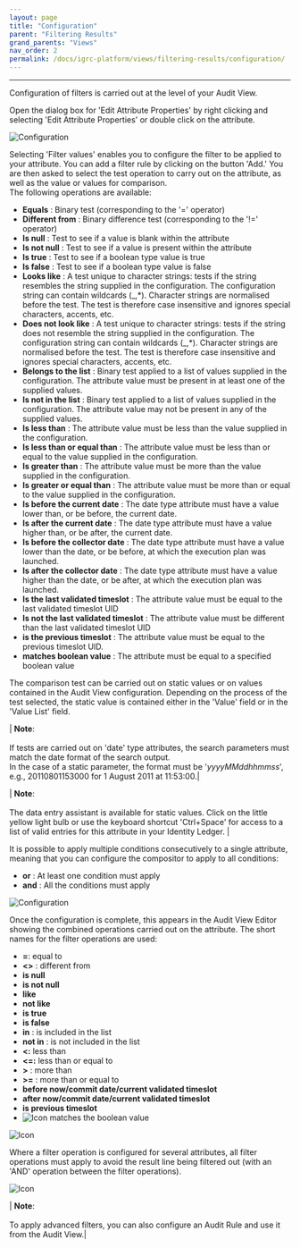 ```yaml
---
layout: page
title: "Configuration"
parent: "Filtering Results"
grand_parents: "Views"
nav_order: 2
permalink: /docs/igrc-platform/views/filtering-results/configuration/
---
```

---

Configuration of filters is carried out at the level of your Audit View.   

Open the dialog box for 'Edit Attribute Properties' by right clicking and selecting 'Edit Attribute Properties' or double click on the attribute.   

![Configuration](igrc-platform/views/filtering-results/images/viewFilterConfiguration.png "Configuration")   

Selecting 'Filter values' enables you to configure the filter to be applied to your attribute. You can add a filter rule by clicking on the button 'Add.' You are then asked to select the test operation to carry out on the attribute, as well as the value or values for comparison.     
The following operations are available:   

- **Equals** : Binary test (corresponding to the '=' operator)
- **Different from** : Binary difference test (corresponding to the '!=' operator)
- **Is null** : Test to see if a value is blank within the attribute
- **Is not null** : Test to see if a value is present within the attribute
- **Is true** : Test to see if a boolean type value is true  
- **Is false** : Test to see if a boolean type value is false
- **Looks like** : A test unique to character strings: tests if the string resembles the string supplied in the configuration. The configuration string can contain wildcards (\_,\*). Character strings are normalised before the test. The test is therefore case insensitive and ignores special characters, accents, etc.
- **Does not look like** : A test unique to character strings: tests if the string does not resemble the string supplied in the configuration. The configuration string can contain wildcards (\_,\*). Character strings are normalised before the test. The test is therefore case insensitive and ignores special characters, accents, etc.
- **Belongs to the list** : Binary test applied to a list of values supplied in the configuration. The attribute value must be present in at least one of the supplied values.
- **Is not in the list** : Binary test applied to a list of values supplied in the configuration. The attribute value may not be present in any of the supplied values.
- **Is less than** : The attribute value must be less than the value supplied in the configuration.
- **Is less than or equal than** : The attribute value must be less than or equal to the value supplied in the configuration.
- **Is greater than** : The attribute value must be more than the value supplied in the configuration.
- **Is greater or equal than** : The attribute value must be more than or equal to the value supplied in the configuration.
- **Is before the current date** : The date type attribute must have a value lower than, or be before, the current date.
- **Is after the current date** : The date type attribute must have a value higher than, or be after, the current date.
- **Is before the collector date** : The date type attribute must have a value lower than the date, or be before, at which the execution plan was launched.
- **Is after the collector date** : The date type attribute must have a value higher than the date, or be after, at which the execution plan was launched.
- **Is the last validated timeslot** : The attribute value must be equal to the last validated timeslot UID
- **Is not the last validated timeslot** : The attribute value must be different than the last validated timeslot UID
- **is the previous timeslot** : The attribute value must be equal to the previous timeslot UID.  
- **matches boolean value** : The attribute must be equal to a specified boolean value  

The comparison test can be carried out on static values or on values contained in the Audit View configuration. Depending on the process of the test selected, the static value is contained either in the 'Value' field or in the 'Value List' field.

| **Note**: <br><br>
If tests are carried out on 'date' type attributes, the search parameters must match the date format of the search output.<br> In the case of a static parameter, the format must be '_yyyyMMddhhmmss_', e.g., 20110801153000 for 1 August 2011 at 11:53:00.|

| **Note**: <br><br>  The data entry assistant is available for static values. Click on the little yellow light bulb or use the keyboard shortcut 'Ctrl+Space' for access to a list of valid entries for this attribute in your Identity Ledger.  |

It is possible to apply multiple conditions consecutively to a single attribute, meaning that you can configure the compositor to apply to all conditions:     

- **or** : At least one condition must apply
- **and** : All the conditions must apply   

![Configuration](igrc-platform/views/filtering-results/images/2.png "Configuration")     

Once the configuration is complete, this appears in the Audit View Editor showing the combined operations carried out on the attribute. The short names for the filter operations are used:   

- **=**: equal to
- **\<\>** : different from
- **is null**
- **is not null**
- **like**
- **not like**
- **is true**
- **is false**
- **in** : is included in the list
- **not in** : is not included in the list
- **\<:** less than
- **\<=:** less than or equal to
- **\>** : more than
- **\>=** : more than or equal to
- **before now/commit date/current validated timeslot**
- **after now/commit date/current validated timeslot**
- **is previous timeslot**
- ![Icon](igrc-platform/views/filtering-results/images/equalsBoolean.png "Icon") matches the boolean value     

![Icon](igrc-platform/views/filtering-results/images/3.png "Icon")    

Where a filter operation is configured for several attributes, all filter operations must apply to avoid the result line being filtered out (with an 'AND' operation between the filter operations).    

![Icon](igrc-platform/views/filtering-results/images/4.png "Icon")    

| **Note**: <br><br> To apply advanced filters, you can also configure an Audit Rule and use it from the Audit View.|
